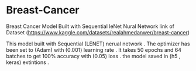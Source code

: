 # Breast-Cancer
Breast Cancer Model Built with Sequential leNet Nural Network
link of Dataset (https://www.kaggle.com/datasets/realahmedanwer/breast-cancer)

This model built with Sequential (LENET) nerual network .
The optimizer has been set to (Adam) with (0.001) learning rate . 
It takes 50 epochs and 64 batches to get 100% accuracy with (0.05) loss .
the model saved in (h5 , keras) extintions . 
